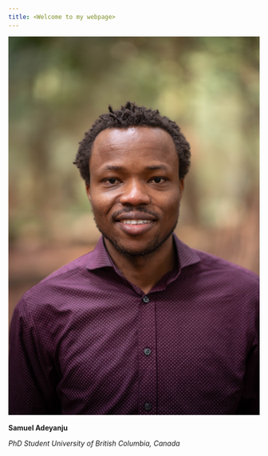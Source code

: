 ```yaml
---
title: <Welcome to my webpage>
---
```

  
  
![Samuel](images/samuel.jpg)

**Samuel Adeyanju**

_PhD Student
University of British Columbia, Canada_





